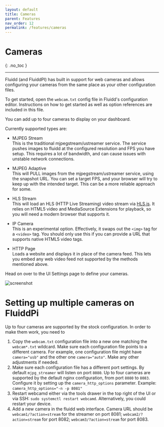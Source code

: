 ```yaml
---
layout: default
title: Cameras
parent: Features
nav_order: 12
permalink: /features/cameras
---
```


# Cameras
{: .no_toc }

---

Fluidd (and FluiddPI) has built in support for web cameras and allows configuring
your cameras from the same place as your other configuration files.

To get started, open the `webcam.txt` config file in Fluidd's configuration editor.
Instructions on how to get started as well as option references are included in this file.

You can add up to four cameras to display on your dashboard.

Currently supported types are:

- MJPEG Stream  
  This is the traditional mjpegstream/ustreamer service. The service pushes images to
  fluidd at the configured resolution and FPS you have setup. This requires
  a lot of bandwidth, and can cause issues with unstable network connections.

- MJPEG Adaptive  
  This will PULL images from the mjpegstream/ustreamer service, using the snapshot URL.
  You can set a target FPS, and your browser will try to keep up with the
  intended target. This can be a more reliable approach for some.

- HLS Stream  
  This will load an HLS (HTTP Live Streaming) video stream via [HLS.js](https://hlsjs.video-dev.org/).
  It relies on HTML5 video and MediaSource Extensions for playback, so you will
  need a modern browser that supports it.

- IP Camera  
  This is an experimental option. Effectively, it swaps out the `<img>` tag
  for a `<video>` tag. You should only use this if you can provide a URL
  that supports native HTML5 video tags.

- HTTP Page  
  Loads a website and displays it in place of the camera feed.
  This lets you embed any web video feed not supported by the methods mentioned above.

Head on over to the UI Settings page to define your cameras.

![screenshot](/assets/images/camera_settings.png)

# Setting up multiple cameras on FluiddPi

Up to four cameras are supported by the stock configuration.
In order to make them work, you need to

1. Copy the `webcam.txt` configuration file into a new one 
   matching the `webcam*.txt` wildcard.
   Make sure each configuration file points to a different camera.
   For example, one configuration file might have `camera="usb"` and
   the other one `camera="auto"`.
   Make any other adjustments if needed.
3. Make sure each configuration file has a different port settings.
   By default `mjpg_streamer` will listen on port `8080`.
   Up to four cameras are supported by the default nginx configuration,
   from port `8080` to `8083`. Configure it by setting up
   the `camera_http_options` parameter.
   Example: `camera_http_options="-n -p 8081"`
4. Restart webcamd either via the tools drawer in the top right of the UI
   or via SSH: `sudo systemctl restart webcamd`.
   Alternatively, you could restart your device.
6. Add a new camera in the fluidd web interface.
   Camera URL should be `webcam1/?action=stream` for the streamer on port 8081;
   `webcam2/?action=stream` for port 8082;
   `webcam3/?action=stream` for port 8083.
